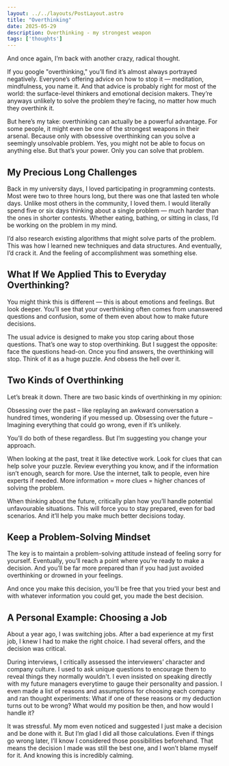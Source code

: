 ```yaml
---
layout: ../../layouts/PostLayout.astro
title: "Overthinking"
date: 2025-05-29
description: Overthinking - my strongest weapon
tags: ['thoughts']
---
```

And once again, I’m back with another crazy, radical thought.

If you google "overthinking," you’ll find it’s almost always portrayed negatively. Everyone’s offering advice on how to stop it — meditation, mindfulness, you name it. And that advice is probably right for most of the world: the surface-level thinkers and emotional decision makers. They’re anyways unlikely to solve the problem they’re facing, no matter how much they overthink it.

But here’s my take: overthinking can actually be a powerful advantage. For some people, it might even be one of the strongest weapons in their arsenal. Because only with obsessive overthinking can you solve a seemingly unsolvable problem. Yes, you might not be able to focus on anything else. But that’s your power. Only you can solve that problem.

## My Precious Long Challenges

Back in my university days, I loved participating in programming contests. Most were two to three hours long, but there was one that lasted ten whole days. Unlike most others in the community, I loved them. I would literally spend five or six days thinking about a single problem — much harder than the ones in shorter contests. Whether eating, bathing, or sitting in class, I’d be working on the problem in my mind.

I’d also research existing algorithms that might solve parts of the problem. This was how I learned new techniques and data structures. And eventually, I’d crack it. And the feeling of accomplishment was something else.

## What If We Applied This to Everyday Overthinking?

You might think this is different — this is about emotions and feelings. But look deeper. You’ll see that your overthinking often comes from unanswered questions and confusion, some of them even about how to make future decisions.

The usual advice is designed to make you stop caring about those questions. That’s one way to stop overthinking. But I suggest the opposite: face the questions head-on. Once you find answers, the overthinking will stop. Think of it as a huge puzzle. And obsess the hell over it.

## Two Kinds of Overthinking

Let’s break it down. There are two basic kinds of overthinking in my opinion:

Obsessing over the past – like replaying an awkward conversation a hundred times, wondering if you messed up.
Obsessing over the future – Imagining everything that could go wrong, even if it’s unlikely.

You’ll do both of these regardless. But I’m suggesting you change your approach.

When looking at the past, treat it like detective work. Look for clues that can help solve your puzzle. Review everything you know, and if the information isn’t enough, search for more. Use the internet, talk to people, even hire experts if needed. More information = more clues = higher chances of solving the problem.

When thinking about the future, critically plan how you’ll handle potential unfavourable situations. This will force you to stay prepared, even for bad scenarios. And it’ll help you make much better decisions today.

## Keep a Problem-Solving Mindset

The key is to maintain a problem-solving attitude instead of feeling sorry for yourself. Eventually, you’ll reach a point where you’re ready to make a decision. And you’ll be far more prepared than if you had just avoided overthinking or drowned in your feelings.

And once you make this decision, you'll be free that you tried your best and with whatever information you could get, you made the best decision.

## A Personal Example: Choosing a Job

About a year ago, I was switching jobs. After a bad experience at my first job, I knew I had to make the right choice. I had several offers, and the decision was critical.

During interviews, I critically assessed the interviewers’ character and company culture. I used to ask unique questions to encourage them to reveal things they normally wouldn't. I even insisted on speaking directly with my future managers everytime to gauge their personality and passion. I even made a list of reasons and assumptions for choosing each company and ran thought experiments: What if one of these reasons or my deduction turns out to be wrong? What would my position be then, and how would I handle it?

It was stressful. My mom even noticed and suggested I just make a decision and be done with it. But I’m glad I did all those calculations. Even if things go wrong later, I’ll know I considered those possibilities beforehand. That means the decision I made was still the best one, and I won’t blame myself for it. And knowing this is incredibly calming.